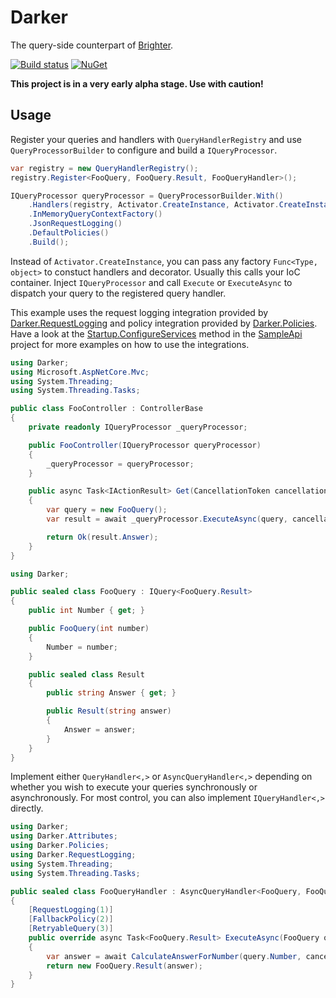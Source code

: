 # Darker
The query-side counterpart of [Brighter](https://github.com/BrighterCommand/Paramore.Brighter).

[![Build status](https://ci.appveyor.com/api/projects/status/almoys73cgc7gs8n?svg=true)](https://ci.appveyor.com/project/BrighterCommand/darker)
[![NuGet](https://img.shields.io/nuget/v/Darker.svg)](https://www.nuget.org/packages/Darker)

**This project is in a very early alpha stage. Use with caution!**

## Usage

Register your queries and handlers with `QueryHandlerRegistry` and use `QueryProcessorBuilder` to configure and build a `IQueryProcessor`.

```csharp
var registry = new QueryHandlerRegistry();
registry.Register<FooQuery, FooQuery.Result, FooQueryHandler>();

IQueryProcessor queryProcessor = QueryProcessorBuilder.With()
    .Handlers(registry, Activator.CreateInstance, Activator.CreateInstance)
    .InMemoryQueryContextFactory()
    .JsonRequestLogging()
    .DefaultPolicies()
    .Build();
```

Instead of `Activator.CreateInstance`, you can pass any factory `Func<Type, object>` to constuct handlers and decorator. Usually this calls your IoC container.
Inject `IQueryProcessor` and call `Execute` or `ExecuteAsync` to dispatch your query to the registered query handler.

This example uses the request logging integration provided by [Darker.RequestLogging](https://www.nuget.org/packages/Darker.RequestLogging)
and policy integration provided by [Darker.Policies](https://www.nuget.org/packages/Darker.Policies).
Have a look at the [Startup.ConfigureServices](https://github.com/BrighterCommand/Darker/blob/master/samples/SampleApi/Startup.cs) method
in the [SampleApi](https://github.com/BrighterCommand/Darker/tree/master/samples/SampleApi) project for more examples on how to use the integrations.

```csharp
using Darker;
using Microsoft.AspNetCore.Mvc;
using System.Threading;
using System.Threading.Tasks;

public class FooController : ControllerBase
{
    private readonly IQueryProcessor _queryProcessor;

    public FooController(IQueryProcessor queryProcessor)
    {
        _queryProcessor = queryProcessor;
    }

    public async Task<IActionResult> Get(CancellationToken cancellationToken = default(CancellationToken))
    {
        var query = new FooQuery();
        var result = await _queryProcessor.ExecuteAsync(query, cancellationToken);

        return Ok(result.Answer);
    }
}
```

```csharp
using Darker;

public sealed class FooQuery : IQuery<FooQuery.Result>
{
    public int Number { get; }

    public FooQuery(int number)
    {
        Number = number;
    }

    public sealed class Result
    {
        public string Answer { get; }

        public Result(string answer)
        {
            Answer = answer;
        }
    }
}
```

Implement either `QueryHandler<,>` or `AsyncQueryHandler<,>` depending on whether you wish to execute your queries synchronously or asynchronously.
For most control, you can also implement `IQueryHandler<,>` directly.

```csharp
using Darker;
using Darker.Attributes;
using Darker.Policies;
using Darker.RequestLogging;
using System.Threading;
using System.Threading.Tasks;

public sealed class FooQueryHandler : AsyncQueryHandler<FooQuery, FooQuery.Result>
{
    [RequestLogging(1)]
    [FallbackPolicy(2)]
    [RetryableQuery(3)]
    public override async Task<FooQuery.Result> ExecuteAsync(FooQuery query, CancellationToken cancellationToken = default(CancellationToken))
    {
        var answer = await CalculateAnswerForNumber(query.Number, cancellationToken).ConfigureAwait(false);
        return new FooQuery.Result(answer);
    }
}
```
